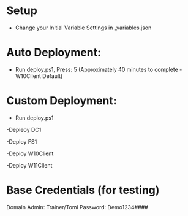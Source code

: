 #  Setup

- Change your Initial Variable Settings in _variables.json

# Auto Deployment:

- Run deploy.ps1, Press: 5 (Approximately 40 minutes to complete -W10Client Default)

# Custom Deployment:

- Run deploy.ps1

-Depleoy DC1

-Deploy FS1

-Deploy W10Client

-Deploy W11Client

# Base Credentials (for testing)

Domain Admin:
Trainer/Tomi
Password: Demo1234####